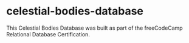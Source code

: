 # celestial-bodies-database
This Celestial Bodies Database was built as part of the freeCodeCamp Relational Database Certification.
